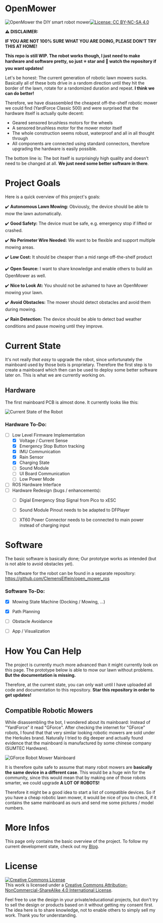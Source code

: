 # OpenMower

![OpenMower the DIY smart robot mower](./img/open_mower_header.jpg)[![License: CC BY-NC-SA 4.0](https://img.shields.io/badge/License-CC%20BY--NC--SA%204.0-lightgrey.svg)](https://creativecommons.org/licenses/by-nc-sa/4.0/)

**:warning: DISCLAIMER:**

**IF YOU ARE NOT 100% SURE WHAT YOU ARE DOING, PLEASE DON'T TRY THIS AT HOME!**

**This repo is still WIP. The robot works though, I just need to make hardware and software pretty, so just :star: star and 👀 watch the repository if you want updates!**



Let's be honest: The current generation of robotic lawn mowers sucks. Basically all of these bots drive in a random direction until they hit the border of the lawn, rotate for a randomized duration and repeat. **I think we can do better!**


Therefore, we have disassembled the cheapest off-the-shelf robotic mower  we could find (YardForce Classic 500) and were surprised that the hardware itself is actually quite decent:
- Geared sensored brushless motors for the wheels
- A sensored brushless motor for the mower motor itself
- The whole construction seems robust, waterproof and all in all thought through
- All components are connected using standard connectors, therefore upgrading the hardware is easily possible.

The bottom line is: The bot itself is surprisingly high quality and doesn't need to be changed at all. **We just need some better software in there**.



# Project Goals

Here is a quick overview of this project's goals:

:heavy_check_mark: **Autonomous Lawn Mowing:** Obviously, the device should be able to mow the lawn automatically.

:heavy_check_mark: **Good Safety:** The device must be safe, e.g. emergency stop if lifted or crashed.

:heavy_check_mark: **No Perimeter Wire Needed:** We want to be flexible and support multiple mowing areas.

:heavy_check_mark: **Low Cost:** It should be cheaper than a mid range off-the-shelf product

:heavy_check_mark: **Open Source:** I want to share knowledge and enable others to build an OpenMower as well.

:heavy_check_mark: **Nice to Look At:** You should not be ashamed to have an OpenMower mowing your lawn.

:heavy_check_mark: **Avoid Obstacles:** The mower should detect obstacles and avoid them during mowing.

:heavy_check_mark: **Rain Detection:** The device should be able to detect bad weather conditions and pause mowing until they improve.



# Current State

It's not really *that easy* to upgrade the robot, since unfortunately the mainboard used by those bots is proprietary. Therefore the first step is to create a mainboard which then can be used to deploy some better software later on. This is what we are currently working on.



## Hardware

The first mainboard PCB is almost done. It currently looks like this:

![Current State of the Robot](./img/open_mower_mainboard.jpg)



### Hardware To-Do:

- [ ] Low Level Firmware Implementation
  - [x] Voltage / Current Sense
  - [x] Emergency Stop Button tracking
  - [x] IMU Communication
  - [x] Rain Sensor
  - [x] Charging State
  - [ ] Sound Module
  - [ ] UI Board Communication
  - [ ] Low Power Mode
- [ ] ROS Hardware Interface
- [ ] Hardware Redesign (bugs / enhancements):
  - [ ] Digial Emergency Stop Signal from Pico to xESC
  - [ ] Sound Module Pinout needs to be adapted to DFPlayer
  - [ ] XT60 Power Connector needs to be connected to main power instead of charging input



# Software

The basic software is basically done; Our prototype works as intended (but is not able to avoid obstacles yet).

The software for the robot can be found in a separate repository: https://github.com/ClemensElflein/open_mower_ros

### Software To-Do:

- [x] Mowing State Machine (Docking / Mowing, ...)
- [x] Path Planning
- [ ] Obstacle Avoidance
- [ ] App / Visualization





# How You Can Help

The project is currently much more advanced than it might currently look on this page. The prototype below is able to mow our lawn without problems. **But the documentation is missing.**

Therefore, at the current state, you can only wait until I have uploaded all code and documentation to this repository. **Star this repository in order to get updates!**





## Compatible Robotic Mowers

While disassembling the bot, I wondered about its mainboard: Instead of "YardForce" it read "GForce". After checking the internet for "GForce" robots, I found that that very similar looking robotic mowers are sold under the Herkules brand. Naturally I tried to dig deeper and actually found evidence that the mainboard is manufactured by some chinese company (SUMTEC Hardware).



![GForce Robot Mower Mainboard](./img/mainboard.jpg)



It is therefore quite safe to assume that many robot mowers are **basically the same device in a different case**. This would be a huge win for the community, since this would mean that by making one of those robots smarter, we could upgrade **A LOT OF ROBOTS!**

Therefore it might be a good idea to start a list of compatible devices. So if you have a cheap robotic lawn mower, it would be nice of you to check, if it contains the same mainboard as ours and send me some pictures / model numbers.



# More Infos

This page only contains the basic overview of the project. To follow my current development state, check out my [Blog](https://x-tech.online/).



# License

<a rel="license" href="http://creativecommons.org/licenses/by-nc-sa/4.0/"><img alt="Creative Commons License" style="border-width:0" src="https://i.creativecommons.org/l/by-nc-sa/4.0/88x31.png" /></a><br />This work is licensed under a <a rel="license" href="http://creativecommons.org/licenses/by-nc-sa/4.0/">Creative Commons Attribution-NonCommercial-ShareAlike 4.0 International License</a>.

Feel free to use the design in your private/educational projects, but don't try to sell the design or products based on it without getting my consent first. The idea here is to share knowledge, not to enable others to simply sell my work. Thank you for understanding.
